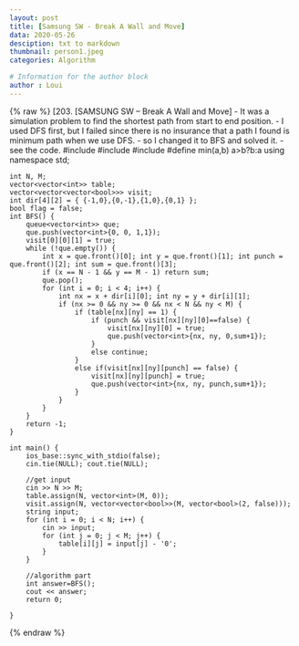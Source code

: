 ```yaml
---
layout: post
title: [Samsung SW - Break A Wall and Move]
data: 2020-05-26
desciption: txt to markdown
thumbnail: person1.jpeg
categories: Algorithm

# Information for the author block
author : Loui
---
```


{% raw %}
	﻿[203. [SAMSUNG SW – Break A Wall and Move]
	- It was a simulation problem to find the shortest path from start to end position.
	- I used DFS first, but I failed since there is no insurance that a path I found is minimum path when we use DFS.
	- so I changed it to BFS and solved it.
	- see the code.
	#include<iostream>
	#include<vector>
	#include<queue>
	#define min(a,b) a>b?b:a
	using namespace std;
	
	int N, M;
	vector<vector<int>> table;
	vector<vector<vector<bool>>> visit;
	int dir[4][2] = { {-1,0},{0,-1},{1,0},{0,1} };
	bool flag = false;
	int BFS() {
		queue<vector<int>> que;
		que.push(vector<int>{0, 0, 1,1});
		visit[0][0][1] = true;
		while (!que.empty()) {
			int x = que.front()[0]; int y = que.front()[1]; int punch = que.front()[2]; int sum = que.front()[3];
			if (x == N - 1 && y == M - 1) return sum;
			que.pop();
			for (int i = 0; i < 4; i++) {
				int nx = x + dir[i][0]; int ny = y + dir[i][1];
				if (nx >= 0 && ny >= 0 && nx < N && ny < M) {
					if (table[nx][ny] == 1) {
						if (punch && visit[nx][ny][0]==false) {
							visit[nx][ny][0] = true;
							que.push(vector<int>{nx, ny, 0,sum+1});
						}
						else continue;
					}
					else if(visit[nx][ny][punch] == false) {
						visit[nx][ny][punch] = true;
						que.push(vector<int>{nx, ny, punch,sum+1});
					}
				}
			}
		}
		return -1;
	}
	
	int main() {
		ios_base::sync_with_stdio(false);
		cin.tie(NULL); cout.tie(NULL);
	
		//get input
		cin >> N >> M;
		table.assign(N, vector<int>(M, 0));
		visit.assign(N, vector<vector<bool>>(M, vector<bool>(2, false)));
		string input;
		for (int i = 0; i < N; i++) {
			cin >> input;
			for (int j = 0; j < M; j++) {
				table[i][j] = input[j] - '0';
			}
		}
	
		//algorithm part
		int answer=BFS();
		cout << answer;
		return 0;
	
	}
	
	
{% endraw %}

